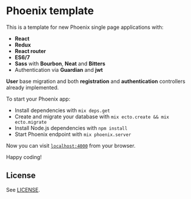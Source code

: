 # Phoenix template

This is a template for new Phoenix single page applications with:
 
  - **React**
  - **Redux**
  - **React router**
  - **ES6/7**
  - **Sass** with **Bourbon**, **Neat** and **Bitters**
  - Authentication via **Guardian** and **jwt**

**User** base migration and both **registration** and **authentication** controllers already implemented.

To start your Phoenix app:

  * Install dependencies with `mix deps.get`
  * Create and migrate your database with `mix ecto.create && mix ecto.migrate`
  * Install Node.js dependencies with `npm install`
  * Start Phoenix endpoint with `mix phoenix.server`

Now you can visit [`localhost:4000`](http://localhost:4000) from your browser.

Happy coding!

## License

See [LICENSE](LICENSE).
